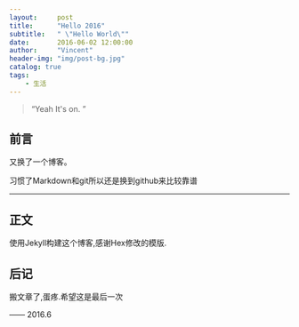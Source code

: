 ```yaml
---
layout:     post
title:      "Hello 2016"
subtitle:   " \"Hello World\""
date:       2016-06-02 12:00:00
author:     "Vincent"
header-img: "img/post-bg.jpg"
catalog: true
tags:
    - 生活
---
```


> “Yeah It's on. ”


## 前言

又换了一个博客。


习惯了Markdown和git所以还是换到github来比较靠谱


---

## 正文

使用Jekyll构建这个博客,感谢Hex修改的模版.

## 后记

搬文章了,蛋疼.希望这是最后一次

—— 2016.6


